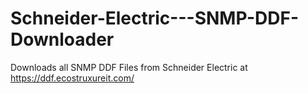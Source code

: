 # Schneider-Electric---SNMP-DDF-Downloader
Downloads all SNMP DDF Files from Schneider Electric at https://ddf.ecostruxureit.com/
